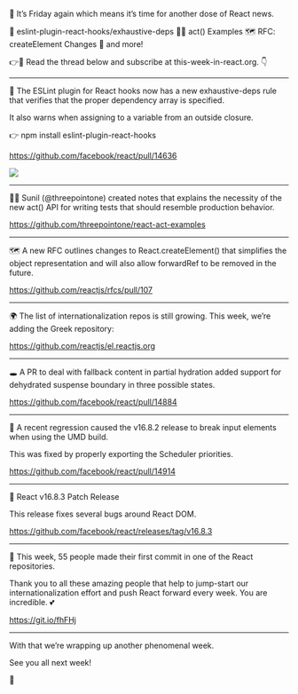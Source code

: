 💉️ It’s Friday again which means it’s time for another dose of React news.

📌 eslint-plugin-react-hooks/exhaustive-deps
🤹‍♀️ act() Examples
🗺 RFC: createElement Changes
👀 and more!

👉💌 Read the thread below and subscribe at this-week-in-react.org. 👇

---

📌 The ESLint plugin for React hooks now has a new exhaustive-deps rule that verifies that the proper dependency array is specified.

It also warns when assigning to a variable from an outside closure.

👉 npm install eslint-plugin-react-hooks

https://github.com/facebook/react/pull/14636

![](https://gallery.mailchimp.com/155aa5558694a008de40fe987/images/32881af9-4fb3-4237-80dc-46ea7d764a47.gif)

---

🤹‍♀️ Sunil (@threepointone) created notes that explains the necessity of the new act() API for writing tests that should resemble production behavior.

https://github.com/threepointone/react-act-examples

---

🗺 A new RFC outlines changes to React.createElement() that simplifies the object representation and will also allow forwardRef to be removed in the future.

https://github.com/reactjs/rfcs/pull/107

---

🌍 The list of internationalization repos is still growing. This week, we’re adding the Greek repository:

https://github.com/reactjs/el.reactjs.org

---

🕳 A PR to deal with fallback content in partial hydration added support for dehydrated suspense boundary in three possible states.

https://github.com/facebook/react/pull/14884

---

🐞 A recent regression caused the v16.8.2 release to break input elements when using the UMD build.

This was fixed by properly exporting the Scheduler priorities.

https://github.com/facebook/react/pull/14914

---

📌 React v16.8.3 Patch Release

This release fixes several bugs around React DOM.

https://github.com/facebook/react/releases/tag/v16.8.3

---

👏 This week, 55 people made their first commit in one of the React repositories.

Thank you to all these amazing people that help to jump-start our internationalization effort and push React forward every week. You are incredible. 💕

https://git.io/fhFHj

---

With that we’re wrapping up another phenomenal week.

See you all next week!

👋
